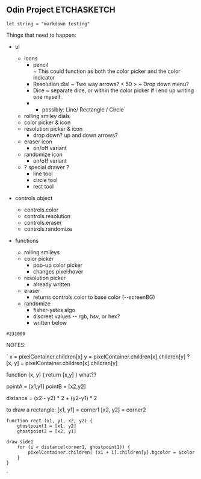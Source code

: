 ## Odin Project ETCHASKETCH

`
let string = "markdown testing"
`

Things that need to happen: 

- ui
	* icons
		- pencil	
			~ This could function as both the color picker and the color indicator
		- Resolution dial
			~ Two way arrows? < 50 > 
			~ Drop down menu?
		- Dice
			~ separate dice, or within the color picker if i end up writing one myself. 
		- * possibly: Line/ Rectangle / Circle
	* rolling smiley dials
	* color picker & icon
	* resolution picker & icon
		- drop down? up and down arrows? 
	* eraser icon 
		- on/off variant
	* randomize icon 
		- on/off variant
	* ? special drawer ?
		- line tool
		- circle tool 
		- rect tool 
		
- controls object
	- controls.color 
	- controls.resolution
	- controls.eraser
	- controls.randomize

- functions 
	* rolling smileys
	* color picker
		- pop-up color picker
		- changes pixel:hover 
	* resolution picker
		- already written
	* eraser 
		- returns controls.color to base color (--screenBG)
	* randomize 
		- fisher-yates algo 
		- discreet values -- rgb, hsv, or hex?
		- written below


`#231000`

NOTES: 

`
x = pixelContainer.children[x]
y = pixelContainer.children[x].children[y]
? [x, y] = pixelContainer.children[x].children[y]

function (x, y) {
	return [x,y]
} what??

pointA = [x1,y1]
pointB = [x2,y2]

distance = (x2 - y2) * 2 + (y2-y1) * 2

to draw a rectangle: 
	[x1, y1] = corner1
	[x2, y2] = corner2

	function rect (x1, y1, x2, y2) {
		ghostpoint1 = [x1, y2]
		ghostpoint2 = [x2, y1]

	draw side1
		for (i < distance(corner1, ghostpoint1)) {
			pixelContainer.children[ (x1 + i].children[y].bgcolor = $color
		}
	} 
`